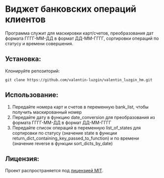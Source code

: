 # Виджет банковских операций клиентов

Программа служит для маскировки карт/счетов, преобразования дат формата ГГГГ-ММ-ДД в формат ДД-ММ-ГГГГ, сортировки операций
по статусу и времени совершения.

## Установка:

Клонируйте репозиторий:
```
git clone https://github.com/valentin-luzgin/valentin_luzgin_hm.git
```

## Использование:

1. Передайте номера карт и счетов в переменную bank_list, чтобы получить маскированный номер
2. Передайте дату в функцию date_conversion для преобразования из формата ГГГГ-ММ-ДД в формат ДД-ММ-ГГГГ
3. Передайте список операций в переменную list_of_states для сортировки по статусу (значение state в функции 
return_dict_containing_key_passed_to_function) и по времени (значение reverse в функции sort_dicts_by_date) 

## Лицензия:

Проект распространяется под [лицензией MIT](LICENSE).